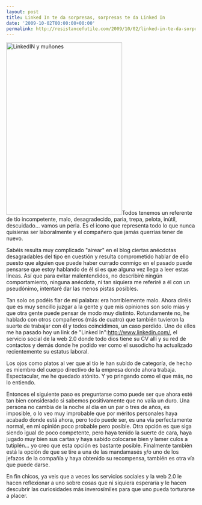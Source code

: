 ```yaml
---
layout: post
title: Linked In te da sorpresas, sorpresas te da Linked In
date: '2009-10-02T00:00:00+00:00'
permalink: http://resistancefutile.com/2009/10/02/linked-in-te-da-sorpresas-sorpresas-te-da-linked-in/
---
```

<img src="http://resistancefutile.com/wp-content/zz51ccde50.jpg" alt="LinkedIN y muñones" title="LinkedIN y muñones" width="308" height="457" class="derecha" />Todos tenemos un referente de tío incompetente, malo, desagradecido, paria, trepa, pelota, inútil, descuidado... vamos un perla. Es el icono que representa todo lo que nunca quisieras ser laboralmente y el compañero que jamás querrías tener de nuevo. 

Sabéis resulta muy complicado "airear" en el blog ciertas anécdotas desagradables del tipo en cuestión y resulta comprometido hablar de ello puesto que alguien que puede haber currado conmigo en el pasado puede pensarse que estoy hablando de él si es que alguna vez llega a leer estas líneas. Así que para evitar malentendidos, no describiré ningún comportamiento, ninguna anécdota, ni tan siquiera me referiré a él con un pseudónimo, intentaré dar las menos pistas posibles. 

Tan solo os podéis fiar de mi palabra: era horriblemente malo. Ahora diréis que es muy sencillo juzgar a la gente y que mis opiniones son solo mías y que otra gente puede pensar de modo muy distinto. Rotundamente no, he hablado con otros compañeros (más de cuatro) que también tuvieron la suerte de trabajar con él y todos coincidimos, un caso perdido. Uno de ellos me ha pasado hoy un link de "Linked In":http://www.linkedin.com/, el servicio social de la web 2.0 donde todo dios tiene su CV allí y su red de contactos y demás donde he podido ver como el susodicho ha actualizado recientemente su estatus laboral. 

Los ojos como platos al ver que al tío le han subido de categoría, de hecho es miembro del cuerpo directivo de la empresa donde ahora trabaja. Espectacular, me he quedado atónito. Y yo pringando como el que más, no lo entiendo. 

Entonces el siguiente paso es preguntarse como puede ser que ahora esté tan bien considerado si sabemos positivamente que no valía un duro. Una persona no cambia de la noche al día en un par o tres de años, es imposible, o lo veo muy improbable que por méritos personales haya acabado donde está ahora, pero todo puede ser, es una vía perfectamente normal, en mi opinión poco probable pero posible. Otra opción es que siga siendo igual de poco competente, pero haya tenido la suerte de cara, haya jugado muy bien sus cartas y haya sabido colocarse bien y lamer culos a tutiplén... yo creo que esta opción es bastante posible. Finalmente también está la opción de que se tire a una de las mandamasés y/o uno de los jefazos de la compañía y haya obtenido su recompensa, también es otra vía que puede darse. 

En fin chicos, ya veis que a veces los servicios sociales y la web 2.0 le hacen reflexionar a uno sobre cosas que ni siquiera esperaría y le hacen descubrir las curiosidades más inverosímiles para que uno pueda torturarse a placer. 
